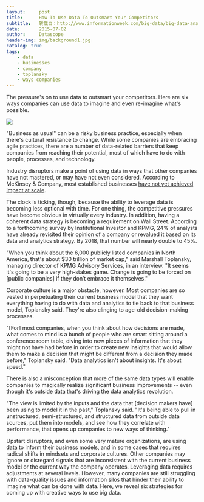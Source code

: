```yaml
---
layout:     post
title:      How To Use Data To Outsmart Your Competitors
subtitle:   转载自：http://www.informationweek.com/big-data/big-data-analytics/how-to-use-data-to-outsmart-your-competitors/d/d-id/1321087?piddl_msgid=298566&piddl_msgposted=yes%23msg_298566&image_number=6
date:       2015-07-02
author:     Datascope
header-img: img/background1.jpg
catalog: true
tags:
    - data
    - businesses
    - company
    - toplansky
    - ways companies
---
```


The pressure's on to use data to outsmart your competitors. Here are six ways companies can use data to imagine and even re-imagine what's possible.




[![](https://img.deusm.com/informationweek/2015/06/1321087/1-mobile-phone-426559_1280.jpg)
](https://www.informationweek.com/big-data/big-data-analytics/how-to-use-data-to-outsmart-your-competitors/d/d-id/1321087?image_number=1)




"Business as usual" can be a risky business practice, especially when there's cultural resistance to change. While some companies are embracing agile practices, there are a number of data-related barriers that keep companies from reaching their potential, most of which have to do with people, processes, and technology.

Industry disruptors make a point of using data in ways that other companies have not mastered, or may have not even considered. According to McKinsey & Company, most established businesses [have not yet achieved impact at scale](http://www.mckinsey.com/insights/business_technology/getting_big_impact_from_big_data).

The clock is ticking, though, because the ability to leverage data is becoming less optional with time. For one thing, the competitive pressures have become obvious in virtually every industry. In addition, having a coherent data strategy is becoming a requirement on Wall Street. According to a forthcoming survey by Institutional Investor and KPMG, 24% of analysts have already revisited their opinion of a company or revalued it based on its data and analytics strategy. By 2018, that number will nearly double to 45%.

"When you think about the 6,000 publicly listed companies in North America, that's about $30 trillion of market cap," said Marshall Toplansky, managing director of KPMG Advisory Services, in an interview. "It seems it's going to be a very high-stakes game. Change is going to be forced on [public companies] if they don’t embrace it themselves."

Corporate culture is a major obstacle, however. Most companies are so vested in perpetuating their current business model that they want everything having to do with data and analytics to tie back to that business model, Toplansky said. They're also clinging to age-old decision-making processes.

"[For] most companies, when you think about how decisions are made, what comes to mind is a bunch of people who are smart sitting around a conference room table, diving into new pieces of information that they might not have had before in order to create new insights that would allow them to make a decision that might be different from a decision they made before," Toplansky said. "Data analytics isn't about insights. It's about speed."

There is also a misconception that more of the same data types will enable companies to magically realize significant business improvements -- even though it's outside data that's driving the data analytics revolution.

"The view is limited by the inputs and the data that [decision makers have] been using to model it in the past," Toplansky said. "It's being able to pull in unstructured, semi-structured, and structured data from outside data sources, put them into models, and see how they correlate with performance, that opens up companies to new ways of thinking."

Upstart disruptors, and even some very mature organizations, are using data to inform their business models, and in some cases that requires radical shifts in mindsets and corporate cultures. Other companies may ignore or disregard signals that are inconsistent with the current business model or the current way the company operates. Leveraging data requires adjustments at several levels. However, many companies are still struggling with data-quality issues and information silos that hinder their ability to imagine what can be done with data. Here, we reveal six strategies for coming up with creative ways to use big data.
